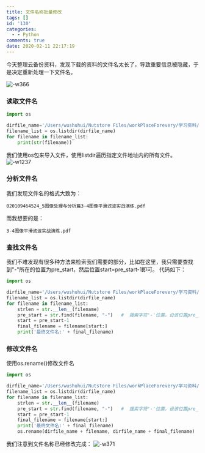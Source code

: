 ```yaml
---
title: 文件名称批量修改
tags: []
id: '130'
categories:
  - - Python
comments: true
date: 2020-02-11 22:17:19
---
```


今天整理云备份资料，发现下载的资料的文件名太长了，导致重要信息被隐藏，于是决定重新处理一下文件名。

![-w366](https://img.wush.cc/16311031554393.png?imageView2/0/format/webp/q/80)

### 读取文件名

```python
import os

dirfile_name='/Users/wushuhui/Nutstore Files/workPlaceForevery/学习资料/CSDN视觉课件/' # 文件所在目录
filename_list = os.listdir(dirfile_name)
for filename in filename_list:
    print(str(filename))
```

我们使用os包来导入文件，使用listdir遍历指定文件地址内的所有文件。 ![-w1237](https://img.wush.cc/16311031554414.png?imageView2/0/format/webp/q/80)

### 分析文件名

我们发现文件名的格式大致为：

```
020109464524_5图像处理与分析篇3-4图像平滑滤波实战演练.pdf
```

而我想要的是：

```
3-4图像平滑滤波实战演练.pdf
```

### 查找文件名

我们不难发现有很多种方法来检索我们需要的部分，比如在这里，我只需要查找到"-"所在的位置为pre_start，然后位置start=pre_start-1即可。 代码如下：

```python
import os

dirfile_name='/Users/wushuhui/Nutstore Files/workPlaceForevery/学习资料/CSDN视觉课件/' # 文件所在目录
filename_list = os.listdir(dirfile_name)
for filename in filename_list:
    strlen = str.__len__(filename)
    pre_start = str.find(filename, "-")   #  搜索字符'-'位置，设该位置pre_start
    start = pre_start-1
    final_filename = filename[start:]
    print('最终文件名:' + final_filename)
```

### 修改文件名

使用os.rename()修改文件名

```python
import os

dirfile_name='/Users/wushuhui/Nutstore Files/workPlaceForevery/学习资料/CSDN视觉课件/' # 文件所在目录
filename_list = os.listdir(dirfile_name)
for filename in filename_list:
    strlen = str.__len__(filename)
    pre_start = str.find(filename, "-")   #  搜索字符'-'位置，设该位置pre_start
    start = pre_start-1
    final_filename = filename[start:]
    print('最终文件名:' + final_filename)
    os.rename(dirfile_name + filename, dirfile_name + final_filename)
```

我们注意到文件名称已经修改完成： ![-w371](https://img.wush.cc/16311031554442.png?imageView2/0/format/webp/q/80)